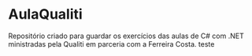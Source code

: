# AulaQualiti
Repositório criado para guardar os exercícios das aulas de C# com .NET ministradas pela Qualiti em parceria com a Ferreira Costa. teste
